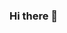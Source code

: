 ### Hi there 👋

<!--
**JJMari/JJMari** is a ✨ _special_ ✨ repository because its `README.md` (this file) appears on your GitHub profile.

- 🤖 Hi, I’m @constantinoby a Computer Science student.

- 👀 I’m interested in getting more knowledge.

-🌱 I’m currently learning Java, and looking to learn JavaScript and Phyton.

- 👨‍💻 I’m looking to collaborate on whatever makes me get better at what I do.

- 💬 If you're looking to talk with me you can reach me by the mail that shows in the profile.
-->
